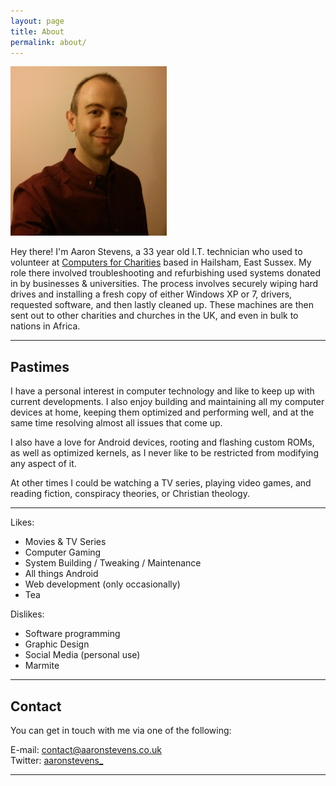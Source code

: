 ```yaml
---
layout: page
title: About
permalink: about/
---
```


![Aaron](/assets/aaron.jpg "This is Aaron!")

Hey there! I'm Aaron Stevens, a 33 year old I.T. technician who used to volunteer at [Computers for Charities](http://www.computersforcharities.org) based in Hailsham, East Sussex. My role there involved troubleshooting and refurbishing used systems donated in by businesses & universities. The process involves securely wiping hard drives and installing a fresh copy of either Windows XP or 7, drivers, requested software, and then lastly cleaned up. These machines are then sent out to other charities and churches in the UK, and even in bulk to nations in Africa.

----

## Pastimes

I have a personal interest in computer technology and like to keep up with current developments. I also enjoy building and maintaining all my computer devices at home, keeping them optimized and performing well, and at the same time resolving almost all issues that come up.

I also have a love for Android devices, rooting and flashing custom ROMs, as well as optimized kernels, as I never like to be restricted from modifying any aspect of it.

At other times I could be watching a TV series, playing video games, and reading fiction, conspiracy theories, or Christian theology.

----

Likes:

* Movies & TV Series
* Computer Gaming
* System Building / Tweaking / Maintenance
* All things Android
* Web development (only occasionally)
* Tea

Dislikes:

* Software programming
* Graphic Design
* Social Media (personal use)
* Marmite

---

## Contact

You can get in touch with me via one of the following:

E-mail: <a href="&#109;&#97;&#105;&#108;&#116;&#111;&#58;&#99;&#111;&#110;&#116;&#97;&#99;&#116;&#64;&#97;&#97;&#114;&#111;&#110;&#115;&#116;&#101;&#118;&#101;&#110;&#115;&#46;&#99;&#111;&#46;&#117;&#107;?subject=Enquiry%20from%20aaronstevens.co.uk">&#99;&#111;&#110;&#116;&#97;&#99;&#116;&#64;&#97;&#97;&#114;&#111;&#110;&#115;&#116;&#101;&#118;&#101;&#110;&#115;&#46;&#99;&#111;&#46;&#117;&#107;</a>  
Twitter: [aaronstevens_](https://twitter.com/aaronstevens_)

---
